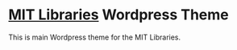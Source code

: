 [MIT Libraries](http://libraries.mit.edu) Wordpress Theme
========

This is main Wordpress theme for the MIT Libraries.